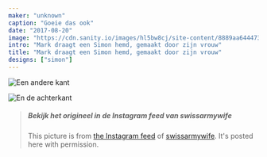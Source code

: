 ```yaml
---
maker: "unknown"
caption: "Goeie das ook"
date: "2017-08-20"
image: "https://cdn.sanity.io/images/hl5bw8cj/site-content/8889aa644473d0615584ea0b69a570f95c69c1f9-1080x1080.jpg"
intro: "Mark draagt een Simon hemd, gemaakt door zijn vrouw"
title: "Mark draagt een Simon hemd, gemaakt door zijn vrouw"
designs: ["simon"]
---
```


![Een andere kant](https://posts.freesewing.org/uploads/mark_wears_simon_2_a4950a3229.jpg "Een andere kant")

![En de achterkant](https://posts.freesewing.org/uploads/mark_wears_simon_3_9f40007ab0.jpg "En de achterkant")

> ##### Bekijk het origineel in de Instagram feed van swissarmywife
> 
> This picture is from [the Instagram feed](https://www.instagram.com/p/BYAX07OFEPL/) of [swissarmywife](https://mnel2.wordpress.com/). It's posted here with permission.
